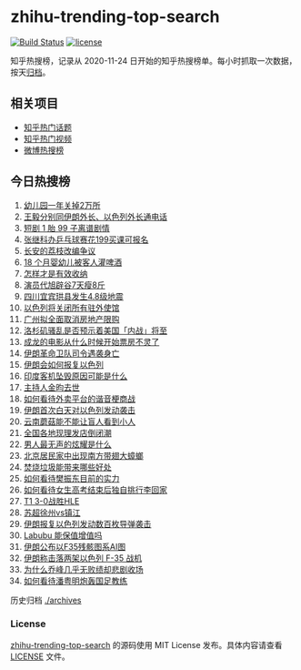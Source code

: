 # zhihu-trending-top-search

[![Build Status](https://github.com/justjavac/zhihu-trending-top-search/workflows/ci/badge.svg?branch=main)](https://github.com/justjavac/zhihu-trending-top-search/actions)
[![license](https://img.shields.io/github/license/justjavac/zhihu-trending-top-search)](https://github.com/justjavac/zhihu-trending-top-search/blob/main/LICENSE)

知乎热搜榜，记录从 2020-11-24 日开始的知乎热搜榜单。每小时抓取一次数据，按天[归档](./archives)。

## 相关项目

- [知乎热门话题](https://github.com/justjavac/zhihu-trending-hot-questions)
- [知乎热门视频](https://github.com/justjavac/zhihu-trending-hot-video)
- [微博热搜榜](https://github.com/justjavac/weibo-trending-hot-search)

## 今日热搜榜

<!-- BEGIN -->
<!-- 最后更新时间 Mon Jun 16 2025 18:24:59 GMT+0800 (China Standard Time) -->

1. [幼儿园一年关掉2万所](https://www.zhihu.com/search?q=%E5%B9%BC%E5%84%BF%E5%9B%AD%E4%B8%80%E5%B9%B4%E5%85%B3%E6%8E%892%E4%B8%87%E6%89%80)
1. [王毅分别同伊朗外长、以色列外长通电话](https://www.zhihu.com/search?q=%E7%8E%8B%E6%AF%85%E5%88%86%E5%88%AB%E5%90%8C%E4%BC%8A%E6%9C%97%E5%A4%96%E9%95%BF%E3%80%81%E4%BB%A5%E8%89%B2%E5%88%97%E5%A4%96%E9%95%BF%E9%80%9A%E7%94%B5%E8%AF%9D)
1. [短剧 1 胎 99 子离谱剧情](https://www.zhihu.com/search?q=%E7%9F%AD%E5%89%A7%201%20%E8%83%8E%2099%20%E5%AD%90%E7%A6%BB%E8%B0%B1%E5%89%A7%E6%83%85)
1. [张继科办乒乓球赛花199买课可报名](https://www.zhihu.com/search?q=%E5%BC%A0%E7%BB%A7%E7%A7%91%E5%8A%9E%E4%B9%92%E4%B9%93%E7%90%83%E8%B5%9B%E8%8A%B1199%E4%B9%B0%E8%AF%BE%E5%8F%AF%E6%8A%A5%E5%90%8D)
1. [长安的荔枝改编争议](https://www.zhihu.com/search?q=%E9%95%BF%E5%AE%89%E7%9A%84%E8%8D%94%E6%9E%9D%E6%94%B9%E7%BC%96%E4%BA%89%E8%AE%AE)
1. [18 个月婴幼儿被客人灌啤酒](https://www.zhihu.com/search?q=18%20%E4%B8%AA%E6%9C%88%E5%A9%B4%E5%B9%BC%E5%84%BF%E8%A2%AB%E5%AE%A2%E4%BA%BA%E7%81%8C%E5%95%A4%E9%85%92)
1. [怎样才是有效收纳](https://www.zhihu.com/search?q=%E6%80%8E%E6%A0%B7%E6%89%8D%E6%98%AF%E6%9C%89%E6%95%88%E6%94%B6%E7%BA%B3)
1. [演员代旭辟谷7天瘦8斤](https://www.zhihu.com/search?q=%E6%BC%94%E5%91%98%E4%BB%A3%E6%97%AD%E8%BE%9F%E8%B0%B77%E5%A4%A9%E7%98%A68%E6%96%A4)
1. [四川宜宾珙县发生4.8级地震](https://www.zhihu.com/search?q=%E5%9B%9B%E5%B7%9D%E5%AE%9C%E5%AE%BE%E7%8F%99%E5%8E%BF%E5%8F%91%E7%94%9F4.8%E7%BA%A7%E5%9C%B0%E9%9C%87)
1. [以色列将关闭所有驻外使馆](https://www.zhihu.com/search?q=%E4%BB%A5%E8%89%B2%E5%88%97%E5%B0%86%E5%85%B3%E9%97%AD%E6%89%80%E6%9C%89%E9%A9%BB%E5%A4%96%E4%BD%BF%E9%A6%86)
1. [广州拟全面取消房地产限购](https://www.zhihu.com/search?q=%E5%B9%BF%E5%B7%9E%E6%8B%9F%E5%85%A8%E9%9D%A2%E5%8F%96%E6%B6%88%E6%88%BF%E5%9C%B0%E4%BA%A7%E9%99%90%E8%B4%AD)
1. [洛杉矶骚乱是否预示着美国「内战」将至](https://www.zhihu.com/search?q=%E6%B4%9B%E6%9D%89%E7%9F%B6%E9%AA%9A%E4%B9%B1%E6%98%AF%E5%90%A6%E9%A2%84%E7%A4%BA%E7%9D%80%E7%BE%8E%E5%9B%BD%E3%80%8C%E5%86%85%E6%88%98%E3%80%8D%E5%B0%86%E8%87%B3)
1. [成龙的电影从什么时候开始票房不灵了](https://www.zhihu.com/search?q=%E6%88%90%E9%BE%99%E7%9A%84%E7%94%B5%E5%BD%B1%E4%BB%8E%E4%BB%80%E4%B9%88%E6%97%B6%E5%80%99%E5%BC%80%E5%A7%8B%E7%A5%A8%E6%88%BF%E4%B8%8D%E7%81%B5%E4%BA%86)
1. [伊朗革命卫队司令遇袭身亡](https://www.zhihu.com/search?q=%E4%BC%8A%E6%9C%97%E9%9D%A9%E5%91%BD%E5%8D%AB%E9%98%9F%E5%8F%B8%E4%BB%A4%E9%81%87%E8%A2%AD%E8%BA%AB%E4%BA%A1)
1. [伊朗会如何报复以色列](https://www.zhihu.com/search?q=%E4%BC%8A%E6%9C%97%E4%BC%9A%E5%A6%82%E4%BD%95%E6%8A%A5%E5%A4%8D%E4%BB%A5%E8%89%B2%E5%88%97)
1. [印度客机坠毁原因可能是什么](https://www.zhihu.com/search?q=%E5%8D%B0%E5%BA%A6%E5%AE%A2%E6%9C%BA%E5%9D%A0%E6%AF%81%E5%8E%9F%E5%9B%A0%E5%8F%AF%E8%83%BD%E6%98%AF%E4%BB%80%E4%B9%88)
1. [主持人金昀去世](https://www.zhihu.com/search?q=%E4%B8%BB%E6%8C%81%E4%BA%BA%E9%87%91%E6%98%80%E5%8E%BB%E4%B8%96)
1. [如何看待外卖平台的谐音梗商战](https://www.zhihu.com/search?q=%E5%A6%82%E4%BD%95%E7%9C%8B%E5%BE%85%E5%A4%96%E5%8D%96%E5%B9%B3%E5%8F%B0%E7%9A%84%E8%B0%90%E9%9F%B3%E6%A2%97%E5%95%86%E6%88%98)
1. [伊朗首次白天对以色列发动袭击](https://www.zhihu.com/search?q=%E4%BC%8A%E6%9C%97%E9%A6%96%E6%AC%A1%E7%99%BD%E5%A4%A9%E5%AF%B9%E4%BB%A5%E8%89%B2%E5%88%97%E5%8F%91%E5%8A%A8%E8%A2%AD%E5%87%BB)
1. [云南蘑菇能不能让盲人看到小人](https://www.zhihu.com/search?q=%E4%BA%91%E5%8D%97%E8%98%91%E8%8F%87%E8%83%BD%E4%B8%8D%E8%83%BD%E8%AE%A9%E7%9B%B2%E4%BA%BA%E7%9C%8B%E5%88%B0%E5%B0%8F%E4%BA%BA)
1. [全国各地现理发店倒闭潮](https://www.zhihu.com/search?q=%E5%85%A8%E5%9B%BD%E5%90%84%E5%9C%B0%E7%8E%B0%E7%90%86%E5%8F%91%E5%BA%97%E5%80%92%E9%97%AD%E6%BD%AE)
1. [男人最无声的炫耀是什么](https://www.zhihu.com/search?q=%E7%94%B7%E4%BA%BA%E6%9C%80%E6%97%A0%E5%A3%B0%E7%9A%84%E7%82%AB%E8%80%80%E6%98%AF%E4%BB%80%E4%B9%88)
1. [北京居民家中出现南方带翅大蟑螂](https://www.zhihu.com/search?q=%E5%8C%97%E4%BA%AC%E5%B1%85%E6%B0%91%E5%AE%B6%E4%B8%AD%E5%87%BA%E7%8E%B0%E5%8D%97%E6%96%B9%E5%B8%A6%E7%BF%85%E5%A4%A7%E8%9F%91%E8%9E%82)
1. [焚烧垃圾能带来哪些好处](https://www.zhihu.com/search?q=%E7%84%9A%E7%83%A7%E5%9E%83%E5%9C%BE%E8%83%BD%E5%B8%A6%E6%9D%A5%E5%93%AA%E4%BA%9B%E5%A5%BD%E5%A4%84)
1. [如何看待樊振东目前的实力](https://www.zhihu.com/search?q=%E5%A6%82%E4%BD%95%E7%9C%8B%E5%BE%85%E6%A8%8A%E6%8C%AF%E4%B8%9C%E7%9B%AE%E5%89%8D%E7%9A%84%E5%AE%9E%E5%8A%9B)
1. [如何看待女生高考结束后独自挑行李回家](https://www.zhihu.com/search?q=%E5%A6%82%E4%BD%95%E7%9C%8B%E5%BE%85%E5%A5%B3%E7%94%9F%E9%AB%98%E8%80%83%E7%BB%93%E6%9D%9F%E5%90%8E%E7%8B%AC%E8%87%AA%E6%8C%91%E8%A1%8C%E6%9D%8E%E5%9B%9E%E5%AE%B6)
1. [T1 3-0战胜HLE](https://www.zhihu.com/search?q=T1%203-0%E6%88%98%E8%83%9CHLE)
1. [苏超徐州vs镇江](https://www.zhihu.com/search?q=%E8%8B%8F%E8%B6%85%E5%BE%90%E5%B7%9Evs%E9%95%87%E6%B1%9F)
1. [伊朗报复以色列发动数百枚导弹袭击](https://www.zhihu.com/search?q=%E4%BC%8A%E6%9C%97%E6%8A%A5%E5%A4%8D%E4%BB%A5%E8%89%B2%E5%88%97%E5%8F%91%E5%8A%A8%E6%95%B0%E7%99%BE%E6%9E%9A%E5%AF%BC%E5%BC%B9%E8%A2%AD%E5%87%BB)
1. [Labubu 能保值增值吗](https://www.zhihu.com/search?q=Labubu%20%E8%83%BD%E4%BF%9D%E5%80%BC%E5%A2%9E%E5%80%BC%E5%90%97)
1. [伊朗公布以F35残骸图系AI图](https://www.zhihu.com/search?q=%E4%BC%8A%E6%9C%97%E5%85%AC%E5%B8%83%E4%BB%A5F35%E6%AE%8B%E9%AA%B8%E5%9B%BE%E7%B3%BBAI%E5%9B%BE)
1. [伊朗称击落两架以色列 F-35 战机](https://www.zhihu.com/search?q=%E4%BC%8A%E6%9C%97%E7%A7%B0%E5%87%BB%E8%90%BD%E4%B8%A4%E6%9E%B6%E4%BB%A5%E8%89%B2%E5%88%97%20F-35%20%E6%88%98%E6%9C%BA)
1. [为什么乔峰几乎无败绩却悲剧收场](https://www.zhihu.com/search?q=%E4%B8%BA%E4%BB%80%E4%B9%88%E4%B9%94%E5%B3%B0%E5%87%A0%E4%B9%8E%E6%97%A0%E8%B4%A5%E7%BB%A9%E5%8D%B4%E6%82%B2%E5%89%A7%E6%94%B6%E5%9C%BA)
1. [如何看待潘粤明炮轰国足教练](https://www.zhihu.com/search?q=%E5%A6%82%E4%BD%95%E7%9C%8B%E5%BE%85%E6%BD%98%E7%B2%A4%E6%98%8E%E7%82%AE%E8%BD%B0%E5%9B%BD%E8%B6%B3%E6%95%99%E7%BB%83)

<!-- END -->

历史归档 [./archives](./archives)

### License

[zhihu-trending-top-search](https://github.com/justjavac/zhihu-trending-top-search) 的源码使用 MIT License
发布。具体内容请查看 [LICENSE](./LICENSE) 文件。
